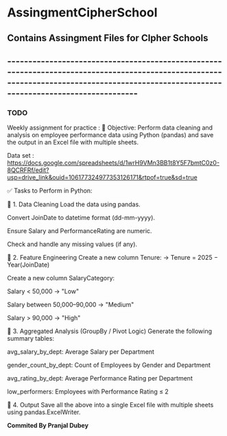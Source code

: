 # AssingmentCipherSchool
## Contains Assingment Files for CIpher Schools


## ----------------------------------------------------------------------------------------------------------------------------------------------------------------------------------------

### TODO
Weekly assignment for practice : 
🎯 Objective:
Perform data cleaning and analysis on employee performance data using Python (pandas) and save the output in an Excel file with multiple sheets.

Data set : https://docs.google.com/spreadsheets/d/1wrH9VMn3BB1t8Y5F7bmtC0z0-8QCRFRf/edit?usp=drive_link&ouid=106177324977353126171&rtpof=true&sd=true

✅ Tasks to Perform in Python:

🔹 1. Data Cleaning
Load the data using pandas.

Convert JoinDate to datetime format (dd-mm-yyyy).

Ensure Salary and PerformanceRating are numeric.

Check and handle any missing values (if any).

🔹 2. Feature Engineering
Create a new column Tenure:
→ Tenure = 2025 − Year(JoinDate)

Create a new column SalaryCategory:

Salary < 50,000 → "Low"

Salary between 50,000–90,000 → "Medium"

Salary > 90,000 → "High"

🔹 3. Aggregated Analysis (GroupBy / Pivot Logic)
Generate the following summary tables:

avg_salary_by_dept: Average Salary per Department

gender_count_by_dept: Count of Employees by Gender and Department

avg_rating_by_dept: Average Performance Rating per Department

low_performers: Employees with Performance Rating ≤ 2

🔹 4. Output
Save all the above into a single Excel file with multiple sheets using pandas.ExcelWriter.


<b> Commited By Pranjal Dubey
